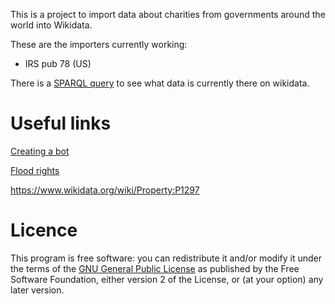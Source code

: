 This is a project to import data about charities from governments around the world into Wikidata. 

These are the importers currently working:

- IRS pub 78 (US)

There is a [SPARQL query](https://github.com/cloutier/wikidata-nonprofits-importer/blob/master/foundations.sparql) to see what data is currently there on wikidata.


# Useful links

[Creating a bot](https://www.wikidata.org/wiki/Wikidata:Creating_a_bot)

[Flood rights](https://www.wikidata.org/wiki/Wikidata:Flooders)


https://www.wikidata.org/wiki/Property:P1297

# Licence

This program is free software: you can redistribute it and/or modify
    it under the terms of the [GNU General Public License](https://www.gnu.org/licenses/old-licenses/gpl-2.0.html) as
    published by the Free Software Foundation, either version 2 of the
    License, or (at your option) any later version.
